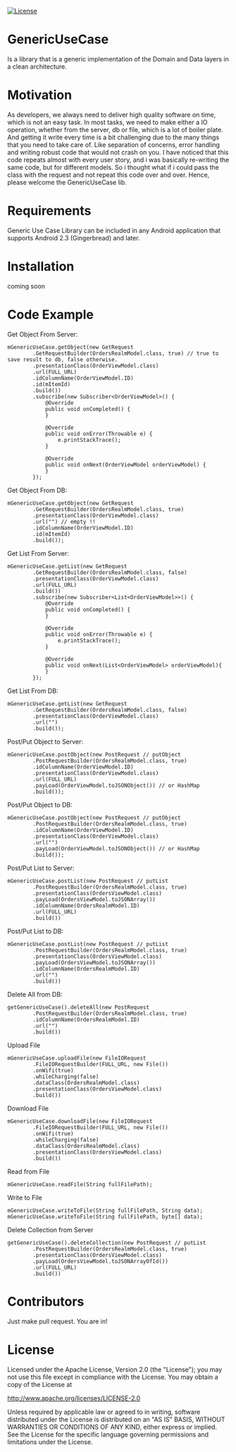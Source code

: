 [![License](https://img.shields.io/badge/license-Apache%202.0-blue.svg)](https://github.com/Zeyad-37/GenericUseCase/blob/master/LICENSE)
# GenericUseCase

Is a library that is a generic implementation of the Domain and Data layers in a clean architecture. 

# Motivation

As developers, we always need to deliver high quality software on time,
 which is not an easy task.
In most tasks, we need to make either a IO operation, whether from the server,
 db or file, which is a lot of boiler plate. And getting it write every time
 is a bit challenging due to the many things that you need to take care of. 
 Like separation of concerns, error handling and writing robust code that 
 would not crash on you.
 I have noticed that this code repeats almost with every user story, and 
 i was basically re-writing the same code, but for different models. So i 
 thought what if i could pass the class with the request and not repeat this
 code over and over. Hence, please welcome the GenericUseCase lib.

# Requirements

Generic Use Case Library can be included in any Android application that supports Android 2.3 (Gingerbread) and later. 

# Installation

coming soon

# Code Example

Get Object From Server:
```
mGenericUseCase.getObject(new GetRequest
        .GetRequestBuilder(OrdersRealmModel.class, true) // true to save result to db, false otherwise.
        .presentationClass(OrderViewModel.class)
        .url(FULL_URL)
        .idColumnName(OrderViewModel.ID)
        .id(mItemId)
        .build())
        .subscribe(new Subscriber<OrderViewModel>() {
            @Override
            public void onCompleted() {
            }

            @Override
            public void onError(Throwable e) {
                e.printStackTrace();
            }

            @Override
            public void onNext(OrderViewModel orderViewModel) {
            }
        });
```
Get Object From DB:
```
mGenericUseCase.getObject(new GetRequest
        .GetRequestBuilder(OrdersRealmModel.class, true)
        .presentationClass(OrderViewModel.class)
        .url("") // empty !!
        .idColumnName(OrderViewModel.ID)
        .id(mItemId)
        .build());
```
Get List From Server:
```
mGenericUseCase.getList(new GetRequest
        .GetRequestBuilder(OrdersRealmModel.class, false)
        .presentationClass(OrderViewModel.class)
        .url(FULL_URL)
        .build())
        .subscribe(new Subscriber<List<OrderViewModel>>() {
            @Override
            public void onCompleted() {
            }

            @Override
            public void onError(Throwable e) {
                e.printStackTrace();
            }

            @Override
            public void onNext(List<OrderViewModel> orderViewModel){
            }
        });
```
Get List From DB:
```
mGenericUseCase.getList(new GetRequest
        .GetRequestBuilder(OrdersRealmModel.class, false)
        .presentationClass(OrderViewModel.class)
        .url("")
        .build());
```
Post/Put Object to Server:
```
mGenericUseCase.postObject(new PostRequest // putObject
        .PostRequestBuilder(OrdersRealmModel.class, true)
        .idColumnName(OrderViewModel.ID)
        .presentationClass(OrderViewModel.class)
        .url(FULL_URL)
        .payLoad(OrderViewModel.toJSONObject()) // or HashMap 
        .build());
```
Post/Put Object to DB:
```
mGenericUseCase.postObject(new PostRequest // putObject
        .PostRequestBuilder(OrdersRealmModel.class, true)
        .idColumnName(OrderViewModel.ID)
        .presentationClass(OrderViewModel.class)
        .url("")
        .payLoad(OrderViewModel.toJSONObject()) // or HashMap 
        .build());
```
Post/Put List to Server:
```
mGenericUseCase.postList(new PostRequest // putList
        .PostRequestBuilder(OrdersRealmModel.class, true)
        .presentationClass(OrdersViewModel.class)
        .payLoad(OrdersViewModel.toJSONArray())
        .idColumnName(OrdersRealmModel.ID)
        .url(FULL_URL)
        .build())
```
Post/Put List to DB:
```
mGenericUseCase.postList(new PostRequest // putList
        .PostRequestBuilder(OrdersRealmModel.class, true)
        .presentationClass(OrdersViewModel.class)
        .payLoad(OrdersViewModel.toJSONArray())
        .idColumnName(OrdersRealmModel.ID)
        .url("")
        .build())
```
Delete All from DB:
```
getGenericUseCase().deleteAll(new PostRequest
        .PostRequestBuilder(OrdersRealmModel.class, true)
        .idColumnName(OrdersRealmModel.ID)
        .url("")
        .build())
```
Upload File
```
mGenericUseCase.uploadFile(new FileIORequest
        .FileIORequestBuilder(FULL_URL, new File())
        .onWifi(true)
        .whileCharging(false)
        .dataClass(OrdersRealmModel.class)
        .presentationClass(OrdersViewModel.class)
        .build())
```
Download File
```
mGenericUseCase.downloadFile(new FileIORequest
        .FileIORequestBuilder(FULL_URL, new File())
        .onWifi(true)
        .whileCharging(false)
        .dataClass(OrdersRealmModel.class)
        .presentationClass(OrdersViewModel.class)
        .build())
```
Read from File
```
mGenericUseCase.readFile(String fullFilePath);
```
Write to File
```
mGenericUseCase.writeToFile(String fullFilePath, String data);
mGenericUseCase.writeToFile(String fullFilePath, byte[] data);
```
Delete Collection from Server
```
getGenericUseCase().deleteCollection(new PostRequest // putList
        .PostRequestBuilder(OrdersRealmModel.class, true)
        .presentationClass(OrdersViewModel.class)
        .payLoad(OrdersViewModel.toJSONArrayOfId())
        .url(FULL_URL)
        .build())
```
# Contributors

Just make pull request. You are in!

# License

Licensed under the Apache License, Version 2.0 (the "License");
you may not use this file except in compliance with the License.
You may obtain a copy of the License at

   http://www.apache.org/licenses/LICENSE-2.0

Unless required by applicable law or agreed to in writing, software
distributed under the License is distributed on an "AS IS" BASIS,
WITHOUT WARRANTIES OR CONDITIONS OF ANY KIND, either express or implied.
See the License for the specific language governing permissions and
limitations under the License.
